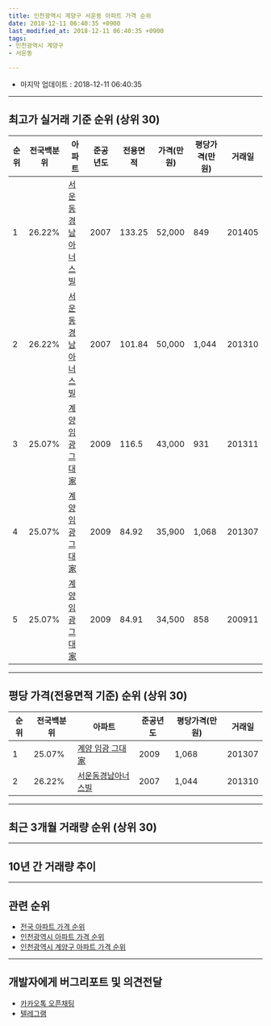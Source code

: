 ```yaml
---
title: 인천광역시 계양구 서운동 아파트 가격 순위
date: 2018-12-11 06:40:35 +0900
last_modified_at: 2018-12-11 06:40:35 +0900
tags:
- 인천광역시 계양구
- 서운동

---
```


* 마지막 업데이트 : 2018-12-11 06:40:35

---

## 최고가 실거래 기준 순위 (상위 30)


|순위|전국백분위|아파트|준공년도|전용면적|가격(만원)|평당가격(만원)|거래일|
|---|---|---|---|---|---|---|---|
|1|26.22%|[서운동경남아너스빌](https://search.naver.com/search.naver?query=%EC%9D%B8%EC%B2%9C%EA%B4%91%EC%97%AD%EC%8B%9C+%EA%B3%84%EC%96%91%EA%B5%AC+%EC%84%9C%EC%9A%B4%EB%8F%99+%EC%84%9C%EC%9A%B4%EB%8F%99%EA%B2%BD%EB%82%A8%EC%95%84%EB%84%88%EC%8A%A4%EB%B9%8C)|2007|133.25|52,000|849|201405|
|2|26.22%|[서운동경남아너스빌](https://search.naver.com/search.naver?query=%EC%9D%B8%EC%B2%9C%EA%B4%91%EC%97%AD%EC%8B%9C+%EA%B3%84%EC%96%91%EA%B5%AC+%EC%84%9C%EC%9A%B4%EB%8F%99+%EC%84%9C%EC%9A%B4%EB%8F%99%EA%B2%BD%EB%82%A8%EC%95%84%EB%84%88%EC%8A%A4%EB%B9%8C)|2007|101.84|50,000|1,044|201310|
|3|25.07%|[계양 임광 그대家](https://search.naver.com/search.naver?query=%EC%9D%B8%EC%B2%9C%EA%B4%91%EC%97%AD%EC%8B%9C+%EA%B3%84%EC%96%91%EA%B5%AC+%EC%84%9C%EC%9A%B4%EB%8F%99+%EA%B3%84%EC%96%91+%EC%9E%84%EA%B4%91+%EA%B7%B8%EB%8C%80%E5%AE%B6)|2009|116.5|43,000|931|201311|
|4|25.07%|[계양 임광 그대家](https://search.naver.com/search.naver?query=%EC%9D%B8%EC%B2%9C%EA%B4%91%EC%97%AD%EC%8B%9C+%EA%B3%84%EC%96%91%EA%B5%AC+%EC%84%9C%EC%9A%B4%EB%8F%99+%EA%B3%84%EC%96%91+%EC%9E%84%EA%B4%91+%EA%B7%B8%EB%8C%80%E5%AE%B6)|2009|84.92|35,900|1,068|201307|
|5|25.07%|[계양 임광 그대家](https://search.naver.com/search.naver?query=%EC%9D%B8%EC%B2%9C%EA%B4%91%EC%97%AD%EC%8B%9C+%EA%B3%84%EC%96%91%EA%B5%AC+%EC%84%9C%EC%9A%B4%EB%8F%99+%EA%B3%84%EC%96%91+%EC%9E%84%EA%B4%91+%EA%B7%B8%EB%8C%80%E5%AE%B6)|2009|84.91|34,500|858|200911|


---

## 평당 가격(전용면적 기준) 순위 (상위 30)


|순위|전국백분위|아파트|준공년도|평당가격(만원)|거래일|
|---|---|---|---|---|---|
|1|25.07%|[계양 임광 그대家](https://search.naver.com/search.naver?query=%EC%9D%B8%EC%B2%9C%EA%B4%91%EC%97%AD%EC%8B%9C+%EA%B3%84%EC%96%91%EA%B5%AC+%EC%84%9C%EC%9A%B4%EB%8F%99+%EA%B3%84%EC%96%91+%EC%9E%84%EA%B4%91+%EA%B7%B8%EB%8C%80%E5%AE%B6)|2009|1,068|201307|
|2|26.22%|[서운동경남아너스빌](https://search.naver.com/search.naver?query=%EC%9D%B8%EC%B2%9C%EA%B4%91%EC%97%AD%EC%8B%9C+%EA%B3%84%EC%96%91%EA%B5%AC+%EC%84%9C%EC%9A%B4%EB%8F%99+%EC%84%9C%EC%9A%B4%EB%8F%99%EA%B2%BD%EB%82%A8%EC%95%84%EB%84%88%EC%8A%A4%EB%B9%8C)|2007|1,044|201310|


---

## 최근 3개월 거래량 순위 (상위 30)


<div style="width:100%;">
    <canvas id="deal_count_ranking" height="250"></canvas>
</div>


<script>
new Chart(document.getElementById("deal_count_ranking"), {
    type: 'horizontalBar',
    data: {
        labels: ['계양 임광 그대家', '서운동경남아너스빌'],
        datasets: [{
            label: '실거래 수',
            data: [4, 1],
            borderColor: "rgba(255, 0, 128, 1)",
            backgroundColor: "rgba(255, 0, 128, 0.5)",
            fill: false,
        }]
    },
    options: {
        responsive: true,
        title: {
            display: true,
            text: '최근 3개월 거래량 순위'
        },
        tooltips: {
            mode: 'index',
            intersect: false,
            callbacks: {
                title: function(tooltipItems, data) {
                    return "실거래 수:";
                },
                label: function(tooltipItem, data) {
                    return data.labels[tooltipItem.index] + ": " + tooltipItem.xLabel;
                }
            }
        },
        hover: {
            mode: 'nearest',
            intersect: true
        },
        scales: {
            xAxes: [{
                display: true,
                scaleLabel: {
                    display: true,
                    labelString: '실거래 수'
                },
                ticks: {
                    suggestedMin: 0,
                }
            }],
            yAxes: [{
                display: true,
                ticks: {
                    autoSkip: false,
                    callback: function(value, index, values) {
                        if (value.length > 15)
                            return value.substr(0, 13) + "...";
                        else
                            return value;
                    }
                },
                scaleLabel: {
                    display: false,
                }
            }]
        }
    }
});

</script>


---

## 10년 간 거래량 추이


<div style="width:100%;">
    <canvas id="deal_progress" height="250"></canvas>
</div>

<script>
new Chart(document.getElementById("deal_progress"), {
    type: 'line',
    data: {
        labels: ['200812','200901','200902','200903','200904','200905','200906','200907','200908','200909','200910','200911','200912','201001','201002','201003','201004','201005','201006','201007','201008','201009','201010','201011','201012','201101','201102','201103','201104','201105','201106','201107','201108','201109','201110','201111','201112','201201','201202','201203','201204','201205','201206','201207','201208','201209','201210','201211','201212','201301','201302','201303','201304','201305','201306','201307','201308','201309','201310','201311','201312','201401','201402','201403','201404','201405','201406','201407','201408','201409','201410','201411','201412','201501','201502','201503','201504','201505','201506','201507','201508','201509','201510','201511','201512','201601','201602','201603','201604','201605','201606','201607','201608','201609','201610','201611','201612','201701','201702','201703','201704','201705','201706','201707','201708','201709','201710','201711','201712','201801','201802','201803','201804','201805','201806','201807','201808','201809','201810','201811','201812'],
        datasets: [{
            label: '실거래 수',
            pointRadius: 1,
            data: [0, 1, 1, 0, 0, 0, 1, 0, 1, 1, 0, 4, 0, 2, 0, 1, 1, 1, 0, 1, 0, 3, 2, 0, 1, 1, 0, 2, 1, 0, 0, 2, 2, 3, 4, 1, 0, 0, 1, 2, 2, 1, 1, 0, 0, 0, 0, 0, 1, 0, 1, 3, 5, 3, 1, 3, 4, 3, 8, 2, 2, 1, 1, 4, 0, 5, 3, 6, 3, 0, 7, 1, 0, 6, 2, 7, 1, 4, 3, 4, 7, 7, 4, 5, 2, 1, 2, 5, 5, 3, 8, 2, 7, 6, 1, 4, 1, 1, 3, 0, 2, 4, 4, 2, 5, 3, 4, 1, 1, 1, 2, 6, 1, 2, 3, 2, 6, 1, 4, 1, 0],
            borderColor: "rgba(255, 201, 14, 1)",
            backgroundColor: "rgba(255, 201, 14, 0.5)",
            fill: true,
        }]
    },
    options: {
        responsive: true,
        title: {
            display: true,
            text: '10년간 거래량 추이'
        },
        tooltips: {
            mode: 'index',
            intersect: false,
        },
        hover: {
            mode: 'nearest',
            intersect: true
        },
        scales: {
            xAxes: [{
                display: true,
                scaleLabel: {
                    display: true,
                    labelString: '년/월'
                }
            }],
            yAxes: [{
                display: true,
                ticks: {
                    suggestedMin: 0,
                },
                scaleLabel: {
                    display: true,
                    labelString: '실거래 수'
                }
            }]
        }
    }
});

</script>


---

## 관련 순위

- [전국 아파트 가격 순위](https://inasie.github.io/apt-ranking/전국)
- [인천광역시 아파트 가격 순위](https://inasie.github.io/apt-ranking/인천광역시)
- [인천광역시 계양구 아파트 가격 순위](https://inasie.github.io/apt-ranking/인천광역시-계양구)


---

## 개발자에게 버그리포트 및 의견전달

- [카카오톡 오픈채팅](https://open.kakao.com/o/gLJUAP4)
- [텔레그램](https://t.me/inasie)

